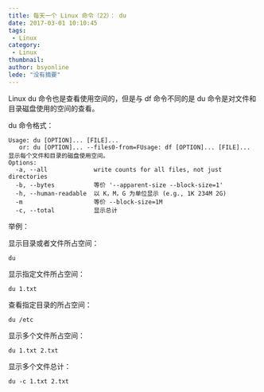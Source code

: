 ```yaml
---
title: 每天一个 Linux 命令（22）： du
date: 2017-03-01 10:10:45
tags:
 - Linux
category: 
 - Linux
thumbnail: 
author: bsyonline
lede: "没有摘要"
---
```



Linux du 命令也是查看使用空间的，但是与 df 命令不同的是 du 命令是对文件和目录磁盘使用的空间的查看。

<!-- more -->

du 命令格式：

```shell
Usage: du [OPTION]... [FILE]...
   or: du [OPTION]... --files0-from=FUsage: df [OPTION]... [FILE]...
显示每个文件和目录的磁盘使用空间。
Options:
  -a, --all             write counts for all files, not just directories
  -b, --bytes           等价 '--apparent-size --block-size=1'
  -h, --human-readable  以 K，M，G 为单位显示 (e.g., 1K 234M 2G)
  -m                    等价 --block-size=1M
  -c, --total           显示总计
```

举例：

显示目录或者文件所占空间：

```shell
du
```
显示指定文件所占空间：

```shell
du 1.txt
```
查看指定目录的所占空间：

```shell
du /etc
```

显示多个文件所占空间：

```
du 1.txt 2.txt
```

显示多个文件总计：

```
du -c 1.txt 2.txt
```

